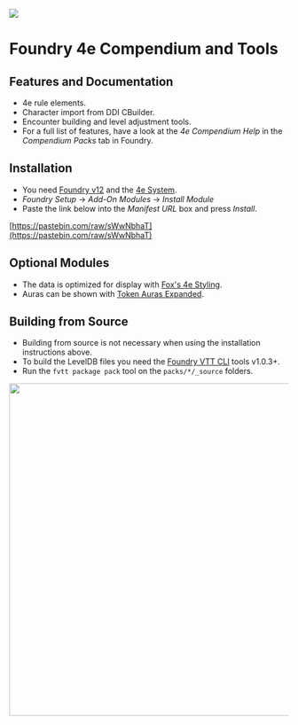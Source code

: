 ![](https://img.shields.io/badge/Foundry-v12-informational)

# Foundry 4e Compendium and Tools

## Features and Documentation
* 4e rule elements.
* Character import from DDI CBuilder.
* Encounter building and level adjustment tools.
* For a full list of features, have a look at the _4e Compendium Help_ in the _Compendium Packs_ tab in Foundry.

## Installation
* You need [Foundry v12](https://foundryvtt.com/) and the [4e System](https://github.com/EndlesNights/dnd4eBeta).
* _Foundry Setup_ -> _Add-On Modules_ -> _Install Module_
* Paste the link below into the _Manifest URL_ box and press _Install_.

[https://pastebin.com/raw/sWwNbhaT](https://pastebin.com/raw/sWwNbhaT)

## Optional Modules
* The data is optimized for display with [Fox's 4e Styling](https://github.com/FoxLee/fox-4e-styling/).
* Auras can be shown with [Token Auras Expanded](https://github.com/draconas1/token-auras-expanded-drac/tree/main/).

## Building from Source

* Building from source is not necessary when using the installation instructions above.
* To build the LevelDB files you need the [Foundry VTT CLI](https://github.com/foundryvtt/foundryvtt-cli) tools v1.0.3+.
* Run the `fvtt package pack` tool on the `packs/*/_source` folders.

<a href="https://github.com/wigmeister2000/foundry-4e-compendium/assets/129738845/c67acdd9-145e-4ce2-a8ce-31cd8a91e840"><img src="https://github.com/wigmeister2000/foundry-4e-compendium/assets/129738845/c67acdd9-145e-4ce2-a8ce-31cd8a91e840" width=600></a>
